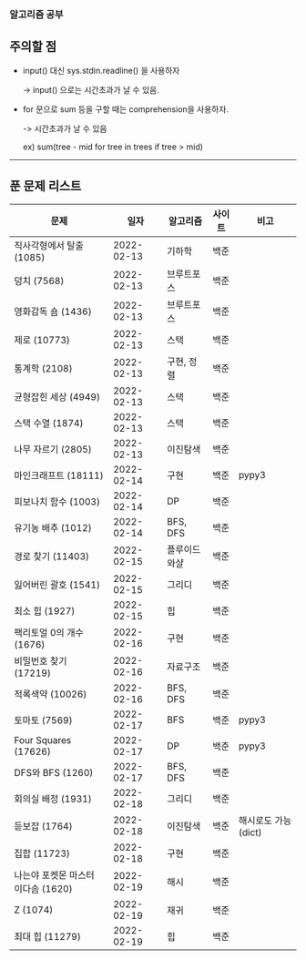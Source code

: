 ### 알고리즘 공부

## 주의할 점
* input() 대신 sys.stdin.readline() 을 사용하자

    -> input() 으로는 시간초과가 날 수 있음.
* for 문으로 sum 등을 구할 때는 comprehension을 사용하자.

    -> 시간초과가 날 수 있음
    
    ex) sum(tree - mid for tree in trees if tree > mid)

___



## 푼 문제 리스트

| 문제 | 일자 | 알고리즘 | 사이트 | 비고 |
| ---- | ---- | -------- | ------ | ------ |
|직사각형에서 탈출 (1085) |2022-02-13 |기하학 |백준 | |
|덩치 (7568) |2022-02-13 |브루트포스 |백준 | |
|영화감독 숌 (1436) |2022-02-13 |브루트포스 |백준 | |
|제로 (10773) |2022-02-13 |스택 |백준 | |
|통계학 (2108) |2022-02-13 |구현, 정렬 |백준 | |
|균형잡힌 세상 (4949) |2022-02-13 |스택 |백준 | |
|스택 수열 (1874) |2022-02-13 |스택 |백준 | |
|나무 자르기 (2805) |2022-02-13 |이진탐색 |백준 | |
|마인크래프트 (18111) |2022-02-14 |구현 |백준 |pypy3 |
|피보나치 함수 (1003) |2022-02-14 |DP |백준 | |
|유기농 배추 (1012) |2022-02-14 |BFS, DFS |백준 | |
|경로 찾기 (11403) |2022-02-15 |플루이드 와샬 |백준 | |
|잃어버린 괄호 (1541) |2022-02-15 |그리디 |백준 | |
|최소 힙 (1927) |2022-02-15 |힙 |백준 | |
|팩리토얼 0의 개수 (1676) |2022-02-16 |구현 |백준 | |
|비밀번호 찾기 (17219) |2022-02-16 |자료구조 |백준 | |
|적록색약 (10026) |2022-02-16 |BFS, DFS |백준 | |
|토마토 (7569) |2022-02-17 |BFS |백준 |pypy3 |
|Four Squares (17626) |2022-02-17 |DP |백준 |pypy3 |
|DFS와 BFS (1260) |2022-02-17 |BFS, DFS |백준 | |
|회의실 배정 (1931) |2022-02-18 |그리디 |백준 | |
|듣보잡 (1764) |2022-02-18 |이진탐색 |백준 |해시로도 가능 (dict) |
|집합 (11723) |2022-02-18 |구현 |백준 | |
|나는야 포켓몬 마스터 이다솜 (1620) |2022-02-19 |해시 |백준 | |
|Z (1074) |2022-02-19 |재귀 |백준 | |
|최대 힙 (11279) |2022-02-19 |힙 |백준 | |